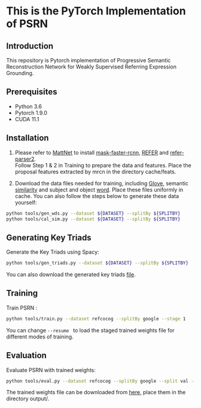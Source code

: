 # This is the PyTorch Implementation of PSRN  
  
## Introduction  
This repository is Pytorch implementation of Progressive Semantic Reconstruction Network for Weakly Supervised Referring Expression Grounding.  
  
## Prerequisites  
  
* Python 3.6  
* Pytorch 1.9.0  
* CUDA 11.1  
  
## Installation  
  
1. Please refer to [MattNet](https://github.com/lichengunc/MAttNet) to install [mask-faster-rcnn](https://github.com/lichengunc/mask-faster-rcnn), [REFER](https://github.com/lichengunc/refer) and [refer-parser2](https://github.com/lichengunc/refer-parser2).  
Follow Step 1 & 2 in Training to prepare the data and features.  Place the proposal features extracted by mrcn in the directory cache/feats.
  
2. Download the data files needed for training, including [Glove](https://drive.google.com/drive/folders/1ksucJXMAUJ_NCZ5gEthLoMG9EtEJoqKz), semantic [similarity](https://drive.google.com/drive/folders/1h0Q02B-RgDCcWr2Hyh5nb8SZFW5mOMow) and subject and object [word](https://drive.google.com/drive/folders/1wFJYGCR7oP4y3Qrtl0yTCNfnTMsAfnUK). Place these files uniformly in cache. 
	You can also follow the steps below to generate these data yourself:
```bash  
python tools/gen_wds.py --dataset ${DATASET} --splitBy ${SPLITBY}  
python tools/cal_sim.py --dataset ${DATASET} --splitBy ${SPLITBY}  
```  
  
  
## Generating Key Triads  
  
Generate the Key Triads using Spacy:
```bash  
python tools/gen_triads.py --dataset ${DATASET} --splitBy ${SPLITBY}   
```
You can also download the generated key triads [file](https://drive.google.com/drive/folders/1nuiGKKnFyf0Qv1HYs7MmzmDPBZmcJjCV).
  
  
## Training  
  
Train PSRN :  
  
```bash  
python tools/train.py --dataset refcocog --splitBy google --stage 1  
```  
 You can change  ```--resume ```  to load the staged trained weights file for different modes of training.
 
## Evaluation  
  
Evaluate PSRN with trained weights:  
  
```bash  
python tools/eval.py --dataset refcocog --splitBy google --split val --stage 3
```  
 The trained weights file can be downloaded from [here](https://drive.google.com/drive/folders/1FT217iwNP268bVt-Emv5yhGUtOssSsP0),  place them in the directory output/.